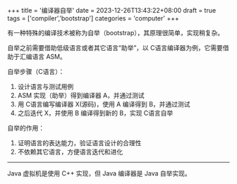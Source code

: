 +++
title = '编译器自举'
date = 2023-12-26T13:43:22+08:00
draft = true
tags = ['compiler','bootstrap']
categories = 'computer'
+++

有一种特殊的编译技术被称为自举（bootstrap），其原理很简单，实现稍复杂。

自举之前需要借助低级语言或者其它语言“助举”，以 C语言编译器为例，它需要借助于汇编语言 ASM。

自举步骤（C语言）：

1. 设计语言与测试用例
2. ASM 实现（助举）得到编译器 A，并通过测试
3. 用 C语言编写编译器 X(源码)，使用 A 编译得到 B，并通过测试
4. 之后迭代 X，并使用 B 编译得到新的 B，实现 C语言自举

自举的作用：

1. 证明语言的表达能力，验证语言设计的合理性
2. 不依赖其它语言，方便语言迭代和进化

---

Java 虚拟机是使用 C++ 实现，但 Java 编译器是 Java 自举实现。
